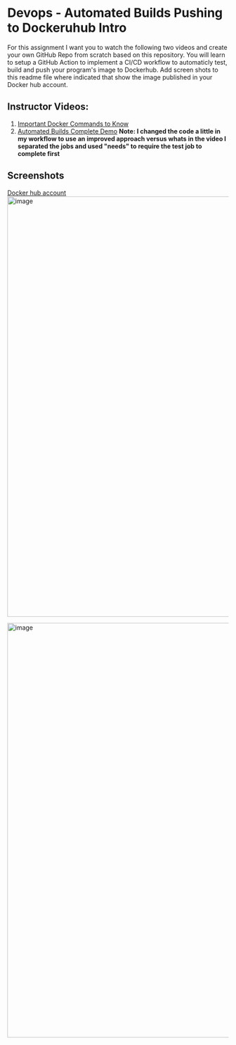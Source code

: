 # Devops - Automated Builds Pushing to Dockeruhub Intro

For this assignment I want you to watch the following two videos and create your own GitHub Repo from scratch based on this repository.   You will learn to setup a GitHub Action to implement a CI/CD workflow to automaticly test, build and push your program's image to Dockerhub.  Add screen shots to this readme file where indicated that show the image published in your Docker hub account. 

## Instructor Videos:

1. [Important Docker Commands to Know](https://youtu.be/B26ecGh8tMw)
2. [Automated Builds Complete Demo](https://youtu.be/PZVT1IOC0Zo)
**Note:  I changed the code a little in my workflow to use an improved approach versus whats in the video I separated the jobs and used "needs" to require the test job to complete first**


## Screenshots
[Docker hub account](https://hub.docker.com/repository/docker/trinadravi/devops_demo/general)
<img width="957" alt="image" src="https://github.com/user-attachments/assets/8e6610fa-fc3c-4dda-ae8e-fcd72cb2c980">

<img width="944" alt="image" src="https://github.com/user-attachments/assets/7322eafe-6feb-4f76-8f44-6423dd41879a">

